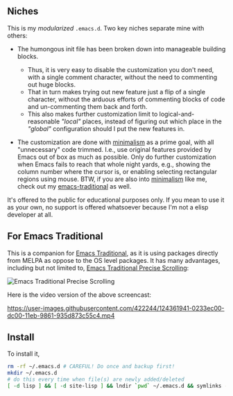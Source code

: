 ## Niches

This is my *modularized* `.emacs.d`. Two key niches separate mine with others:

* The humongous init file has been broken down into manageable building blocks.

  - Thus, it is very easy to disable the customization you don't need, with a single comment character, without the need to commenting out huge blocks.
  - That in turn makes trying out new feature just a flip of a single character, without the arduous efforts of commenting blocks of code and un-commenting them back and forth.
  - This also makes further customization limit to logical-and-reasonable *"local"* places, instead of figuring out which place in the *"global"* configuration should I put the new features in. 

* The customization are done with [minimalism](http://en.wikipedia.org/wiki/Minimalism_(computing)) as a prime goal, with all "unnecessary" code trimmed. I.e., use original features provided by Emacs out of box as much as possible. Only do further customization when Emacs fails to reach that whole night yards, e.g., showing the column number where the cursor is, or enabling selecting rectangular regions using mouse. BTW, if you are also into  [minimalism](http://en.wikipedia.org/wiki/Minimalism_(computing)) like me, check out my [emacs-traditional](http://sfxpt.wordpress.com/2014/12/13/bring-back-the-traditional-emacs/) as well.

It's offered to the public for educational purposes only. If you mean to use it as your own, no support is offered whatsoever because I'm not a elisp developer at all.

## For Emacs Traditional

This is a companion for [Emacs Traditional](https://github.com/suntong/emacs-traditional/wiki/), as it is using packages directly from MELPA  as oppose to the OS level packages. It has many advantages, including but not limited to, [Emacs Traditional Precise Scrolling]( https://github.com/suntong/emacs-traditional/wiki/Emacs-Traditional-Precise-Scrolling/):

![Emacs Traditional Precise Scrolling](https://user-images.githubusercontent.com/422244/124361925-e2042d00-dbff-11eb-8d50-505d5d815cfc.gif)

Here is the video version of the above screencast:

https://user-images.githubusercontent.com/422244/124361941-0233ec00-dc00-11eb-9861-935d873c55c4.mp4



## Install

To install it,

```bash
rm -rf ~/.emacs.d # CAREFUL! Do once and backup first!
mkdir ~/.emacs.d
# do this every time when file(s) are newly added/deleted
[ -d lisp ] && [ -d site-lisp ] && lndir `pwd` ~/.emacs.d && symlinks -rd ~/.emacs.d/
```
